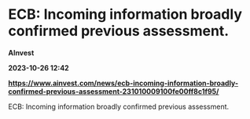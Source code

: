 # ECB: Incoming information broadly confirmed previous assessment.
**AInvest**

**2023-10-26 12:42**

**https://www.ainvest.com/news/ecb-incoming-information-broadly-confirmed-previous-assessment-231010009100fe00ff8c1f95/**

ECB: Incoming information broadly confirmed previous assessment.